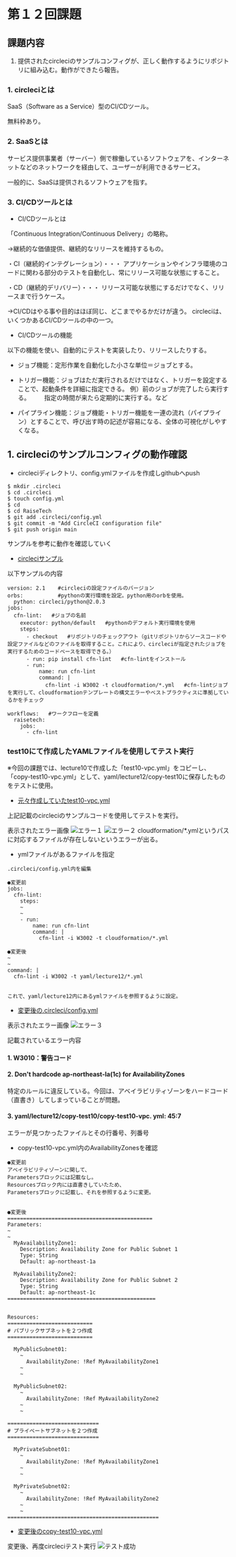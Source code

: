 # 第１２回課題

## 課題内容
1. 提供されたcircleciのサンプルコンフィグが、正しく動作するようにリポジトリに組み込む。動作ができたら報告。

### 1.  circleciとは

SaaS（Software as a Service）型のCI/CDツール。

無料枠あり。


### 2. SaaSとは

サービス提供事業者（サーバー）側で稼働しているソフトウェアを、インターネットなどのネットワークを経由して、ユーザーが利用できるサービス。

一般的に、SaaSは提供されるソフトウェアを指す。


### 3. CI/CDツールとは

- CI/CDツールとは


「Continuous Integration/Continuous Delivery」の略称。

→継続的な価値提供、継続的なリリースを維持するもの。

・CI（継続的インテグレーション）・・・
アプリケーションやインフラ環境のコードに関わる部分のテストを自動化し、常にリリース可能な状態にすること。

・CD（継続的デリバリー）・・・
リリース可能な状態にするだけでなく、リリースまで行うケース。

→CI/CDはやる事や目的はほぼ同じ、どこまでやるかだけが違う。
circleciは、いくつかあるCI/CDツールの中の一つ。


- CI/CDツールの機能

以下の機能を使い、自動的にテストを実装したり、リリースしたりする。
- ジョブ機能：定形作業を自動化した小さな単位＝ジョブとする。

- トリガー機能：ジョブはただ実行されるだけではなく、トリガーを設定することで、起動条件を詳細に指定できる。
例）前のジョブが完了したら実行する。
　　指定の時間が来たら定期的に実行する。など

- パイプライン機能：ジョブ機能・トリガー機能を一連の流れ（パイプライン）とすることで、呼び出す時の記述が容易になる、全体の可視化がしやすくなる。



## 1. circleciのサンプルコンフィグの動作確認

- circleciディレクトリ、config.ymlファイルを作成しgithubへpush
```
$ mkdir .circleci
$ cd .circleci
$ touch config.yml
$ cd
$ cd RaiseTech
$ git add .circleci/config.yml
$ git commit -m "Add CircleCI configuration file"
$ git push origin main
```

サンプルを参考に動作を確認していく
- [circleciサンプル](yaml/lecture12/sample-lecture12-config.yml)


以下サンプルの内容
```
version: 2.1    #circleciの設定ファイルのバージョン
orbs:           #pythonの実行環境を設定。python用のorbを使用。
  python: circleci/python@2.0.3
jobs:           
  cfn-lint:   #ジョブの名前
    executor: python/default   #pythonのデフォルト実行環境を使用
    steps:
      - checkout   #リポジトリのチェックアウト（gitリポジトリからソースコードや設定ファイルなどのファイルを取得すること。これにより、circleciが指定されたジョブを実行するためのコードベースを取得できる。）
      - run: pip install cfn-lint   #cfn-lintをインストール
      - run:
          name: run cfn-lint
          command: |
            cfn-lint -i W3002 -t cloudformation/*.yml   #cfn-lintジョブを実行して、cloudformationテンプレートの構文エラーやベストプラクティスに準拠しているかをチェック

workflows:   #ワークフローを定義
  raisetech:
    jobs:
      - cfn-lint
```

### test10にて作成したYAMLファイルを使用してテスト実行

※今回の課題では、lecture10で作成した「test10-vpc.yml」をコピーし、「copy-test10-vpc.yml」として、yaml/lecture12/copy-test10に保存したものをテストに使用。

- [元々作成していたtest10-vpc.yml](./img/lecture10/test10-vpc.yml)

上記記載のcircleciのサンプルコードを使用してテストを実行。

表示されたエラー画像
![エラー１](img/lecture12/12-1%20cfn-lint%20error1.png)
![エラー２](img/lecture12/12-2%20cfn-lint%20erroe2%20cloudformationファイルないよ.png)
cloudformation/*.ymlというパスに対応するファイルが存在しないというエラーが出る。


- ymlファイルがあるファイルを指定
```
.circleci/config.yml内を編集

●変更前
jobs:
  cfn-lint:
    steps:
    ~
    ~
    - run:
        name: run cfn-lint
        command: |
          cfn-lint -i W3002 -t cloudformation/*.yml

●変更後
~
~
command: |
  cfn-lint -i W3002 -t yaml/lecture12/*.yml


これで、yaml/lecture12内にあるymlファイルを参照するように設定。
```
- [変更後の.circleci/config.yml](./.circleci/config.yml)


表示されたエラー画像
![エラー３](img/lecture12/12-3%20erroe3.png)

記載されているエラー内容

#### 1. W3010：警告コード

#### 2. Don't hardcode ap-northeast-la(1c) for AvailabilityZones
特定のルールに違反している。今回は、アベイラビリティゾーンをハードコード（直書き）してしまっていることが問題。

#### 3. yaml/lecture12/copy-test10/copy-test10-vpc. yml: 45:7
エラーが見つかったファイルとその行番号、列番号


- copy-test10-vpc.yml内のAvailabilityZonesを確認
```
●変更前
アベイラビリティゾーンに関して、
Parametersブロックには記載なし。
Resourcesブロック内には直書きしていたため、
Parametersブロックに記載し、それを参照するように変更。


●変更後
==============================================
Parameters:
~
~
  MyAvailabilityZone1:
    Description: Availability Zone for Public Subnet 1
    Type: String
    Default: ap-northeast-1a
  
  MyAvailabilityZone2:
    Description: Availability Zone for Public Subnet 2
    Type: String
    Default: ap-northeast-1c
===============================================


Resources:
===========================
# パブリックサブネットを２つ作成
===========================

  MyPublicSubnet01:
    ~
      AvailabilityZone: !Ref MyAvailabilityZone1
    ~
    ~

  MyPublicSubnet02:
    ~
      AvailabilityZone: !Ref MyAvailabilityZone2
    ~
    ~

=============================
# プライベートサブネットを２つ作成
=============================

  MyPrivateSubnet01:
    ~
      AvailabilityZone: !Ref MyAvailabilityZone1
    ~
    ~

  MyPrivateSubnet02:
    ~
      AvailabilityZone: !Ref MyAvailabilityZone2
    ~
    ~
================================================
```
- [変更後のcopy-test10-vpc.yml](./yaml/lecture12/copy-test10/copy-test10-vpc.yml)

変更後、再度circleciテスト実行
![テスト成功](img/lecture12/12-4%20success.png)